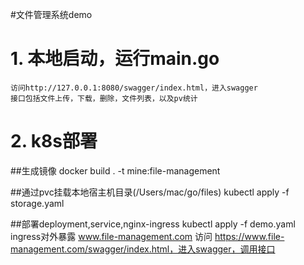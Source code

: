 #文件管理系统demo

# 1. 本地启动，运行main.go
    访问http://127.0.0.1:8080/swagger/index.html，进入swagger
    接口包括文件上传，下载，删除，文件列表，以及pv统计

# 2. k8s部署

##生成镜像
    docker build . -t mine:file-management

##通过pvc挂载本地宿主机目录(/Users/mac/go/files)
    kubectl apply -f storage.yaml

##部署deployment,service,nginx-ingress
    kubectl apply -f demo.yaml
    ingress对外暴露 www.file-management.com
    访问 https://www.file-management.com/swagger/index.html，进入swagger，调用接口

